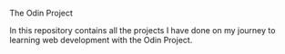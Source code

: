The Odin Project

In this repository contains all the projects I have done on my journey to learning web development with the Odin Project.

